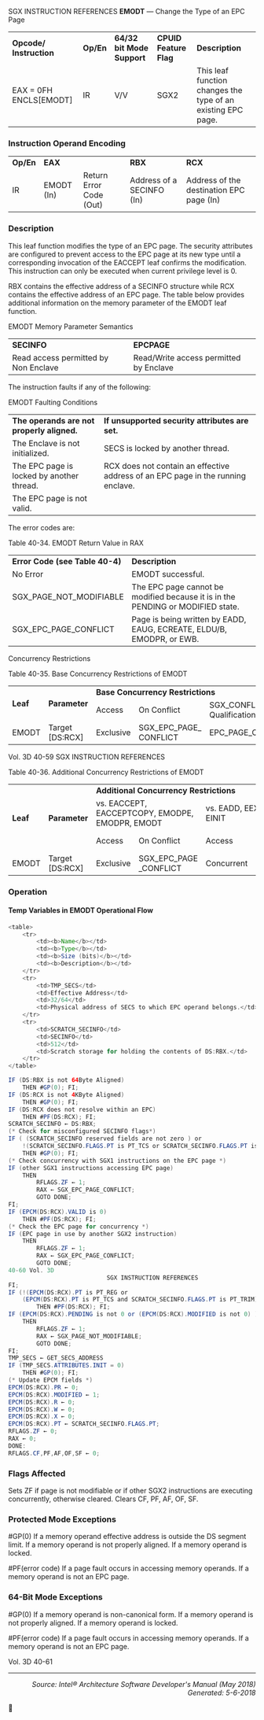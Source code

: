 SGX INSTRUCTION REFERENCES
<b>EMODT</b> — Change the Type of an EPC Page
<table>
	<tr>
		<td><b>Opcode/ Instruction</b></td>
		<td><b>Op/En</b></td>
		<td><b>64/32 bit Mode Support</b></td>
		<td><b>CPUID Feature Flag</b></td>
		<td><b>Description</b></td>
	</tr>
	<tr>
		<td>EAX = 0FH ENCLS[EMODT]</td>
		<td>IR</td>
		<td>V/V</td>
		<td>SGX2</td>
		<td>This leaf function changes the type of an existing EPC page.</td>
	</tr>
</table>


### Instruction Operand Encoding
<table>
	<tr>
		<td><b>Op/En</b></td>
		<td colspan=2><b>EAX</b></td>
		<td><b>RBX</b></td>
		<td><b>RCX</b></td>
	</tr>
	<tr>
		<td>IR</td>
		<td>EMODT (In)</td>
		<td>Return Error Code (Out)</td>
		<td>Address of a SECINFO (In)</td>
		<td>Address of the destination EPC page (In)</td>
	</tr>
</table>


### Description
This leaf function modifies the type of an EPC page. The security attributes are configured to prevent access to the
EPC page at its new type until a corresponding invocation of the EACCEPT leaf confirms the modification. This
instruction can only be executed when current privilege level is 0.

RBX contains the effective address of a SECINFO structure while RCX contains the effective address of an EPC
page. The table below provides additional information on the memory parameter of the EMODT leaf function.

EMODT Memory Parameter Semantics
<table>
	<tr>
		<td><b>SECINFO</b></td>
		<td><b>EPCPAGE</b></td>
	</tr>
	<tr>
		<td>Read access permitted by Non Enclave</td>
		<td>Read/Write access permitted by Enclave</td>
	</tr>
</table>

The instruction faults if any of the following:

EMODT Faulting Conditions
<table>
	<tr>
		<td><b>The operands are not properly aligned.</b></td>
		<td><b>If unsupported security attributes are set.</b></td>
	</tr>
	<tr>
		<td>The Enclave is not initialized.</td>
		<td>SECS is locked by another thread.</td>
	</tr>
	<tr>
		<td>The EPC page is locked by another thread.</td>
		<td>RCX does not contain an effective address of an EPC page in the running enclave.</td>
	</tr>
	<tr>
		<td>The EPC page is not valid.</td>
		<td></td>
	</tr>
</table>

The error codes are:

Table 40-34.  EMODT Return Value in RAX
<table>
	<tr>
		<td><b>Error Code (see Table 40-4)</b></td>
		<td><b>Description</b></td>
	</tr>
	<tr>
		<td>No Error</td>
		<td>EMODT successful.</td>
	</tr>
	<tr>
		<td>SGX_PAGE_NOT_MODIFIABLE</td>
		<td>The EPC page cannot be modified because it is in the PENDING or MODIFIED state.</td>
	</tr>
	<tr>
		<td>SGX_EPC_PAGE_CONFLICT</td>
		<td>Page is being written by EADD, EAUG, ECREATE, ELDU/B, EMODPR, or EWB.</td>
	</tr>
</table>

Concurrency Restrictions

Table 40-35.  Base Concurrency Restrictions of EMODT
<table>
	<tr>
		<td rowspan=2><b>Leaf</b></td>
		<td rowspan=2><b>Parameter</b></td>
		<td colspan=3><b>Base Concurrency Restrictions</b></td>
	</tr>
	<tr>
		<td>Access</td>
		<td>On Conflict</td>
		<td>SGX_CONFLICT VM Exit Qualification</td>
	</tr>
	<tr>
		<td>EMODT</td>
		<td>Target [DS:RCX]</td>
		<td>Exclusive</td>
		<td>SGX_EPC_PAGE_ CONFLICT</td>
		<td>EPC_PAGE_CONFLICT_ERROR</td>
	</tr>
</table>

Vol. 3D 40-59
SGX INSTRUCTION REFERENCES

Table 40-36.  Additional Concurrency Restrictions of EMODT
<table>
	<tr>
		<td rowspan=3><b>Leaf</b></td>
		<td rowspan=3><b>Parameter</b></td>
		<td colspan=6><b>Additional Concurrency Restrictions</b></td>
	</tr>
	<tr>
		<td colspan=2>vs. EACCEPT, EACCEPTCOPY, EMODPE, EMODPR, EMODT</td>
		<td colspan=2>vs. EADD, EEXTEND, EINIT</td>
		<td colspan=2>vs. ETRACK, ETRACKC</td>
	</tr>
	<tr>
		<td>Access</td>
		<td>On Conflict</td>
		<td>Access</td>
		<td>On Conflict</td>
		<td>Access</td>
		<td>On Conflict</td>
	</tr>
	<tr>
		<td>EMODT</td>
		<td>Target [DS:RCX]</td>
		<td>Exclusive</td>
		<td>SGX_EPC_PAGE _CONFLICT</td>
		<td>Concurrent</td>
		<td></td>
		<td>Concurrent</td>
		<td></td>
	</tr>
</table>


### Operation


#### Temp Variables in EMODT Operational Flow
```java
<table>
	<tr>
		<td><b>Name</b></td>
		<td><b>Type</b></td>
		<td><b>Size (bits)</b></td>
		<td><b>Description</b></td>
	</tr>
	<tr>
		<td>TMP_SECS</td>
		<td>Effective Address</td>
		<td>32/64</td>
		<td>Physical address of SECS to which EPC operand belongs.</td>
	</tr>
	<tr>
		<td>SCRATCH_SECINFO</td>
		<td>SECINFO</td>
		<td>512</td>
		<td>Scratch storage for holding the contents of DS:RBX.</td>
	</tr>
</table>

IF (DS:RBX is not 64Byte Aligned)
    THEN #GP(0); FI;
IF (DS:RCX is not 4KByte Aligned)
    THEN #GP(0); FI;
IF (DS:RCX does not resolve within an EPC) 
    THEN #PF(DS:RCX); FI;
SCRATCH_SECINFO ← DS:RBX;
(* Check for misconfigured SECINFO flags*)
IF ( (SCRATCH_SECINFO reserved fields are not zero ) or
    !(SCRATCH_SECINFO.FLAGS.PT is PT_TCS or SCRATCH_SECINFO.FLAGS.PT is PT_TRIM) )
    THEN #GP(0); FI;
(* Check concurrency with SGX1 instructions on the EPC page *)
IF (other SGX1 instructions accessing EPC page) 
    THEN
        RFLAGS.ZF ← 1;
        RAX ← SGX_EPC_PAGE_CONFLICT;
        GOTO DONE;
FI;
IF (EPCM(DS:RCX).VALID is 0)
    THEN #PF(DS:RCX); FI;
(* Check the EPC page for concurrency *)
IF (EPC page in use by another SGX2 instruction) 
    THEN
        RFLAGS.ZF ← 1;
        RAX ← SGX_EPC_PAGE_CONFLICT;
        GOTO DONE;
40-60 Vol. 3D
                            SGX INSTRUCTION REFERENCES
FI;
IF (!(EPCM(DS:RCX).PT is PT_REG or
    (EPCM(DS:RCX).PT is PT_TCS and SCRATCH_SECINFO.FLAGS.PT is PT_TRIM)))
        THEN #PF(DS:RCX); FI;
IF (EPCM(DS:RCX).PENDING is not 0 or (EPCM(DS:RCX).MODIFIED is not 0) )
    THEN 
        RFLAGS.ZF ← 1;
        RAX ← SGX_PAGE_NOT_MODIFIABLE;
        GOTO DONE;
FI;
TMP_SECS ← GET_SECS_ADDRESS
IF (TMP_SECS.ATTRIBUTES.INIT = 0)
    THEN #GP(0); FI;
(* Update EPCM fields *)
EPCM(DS:RCX).PR ← 0;
EPCM(DS:RCX).MODIFIED ← 1;
EPCM(DS:RCX).R ← 0;
EPCM(DS:RCX).W ← 0;
EPCM(DS:RCX).X ← 0;
EPCM(DS:RCX).PT ← SCRATCH_SECINFO.FLAGS.PT;
RFLAGS.ZF ← 0;
RAX ← 0;
DONE:
RFLAGS.CF,PF,AF,OF,SF ← 0;
```
### Flags Affected
Sets ZF if page is not modifiable or if other SGX2 instructions are executing concurrently, otherwise cleared. Clears
CF, PF, AF, OF, SF.

### Protected Mode Exceptions

<p>#GP(0)
If a memory operand effective address is outside the DS segment limit.
If a memory operand is not properly aligned.
If a memory operand is locked.
<p>#PF(error code)
If a page fault occurs in accessing memory operands.
If a memory operand is not an EPC page.

### 64-Bit Mode Exceptions

<p>#GP(0)
If a memory operand is non-canonical form.
If a memory operand is not properly aligned.
If a memory operand is locked.
<p>#PF(error code)
If a page fault occurs in accessing memory operands.
If a memory operand is not an EPC page.

Vol. 3D 40-61

 --- 
<p align="right"><i>Source: Intel® Architecture Software Developer's Manual (May 2018)<br>Generated: 5-6-2018</i></p>
